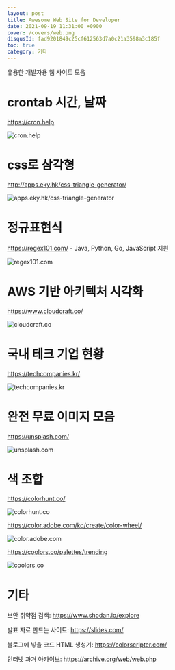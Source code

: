 ```yaml
---
layout: post
title: Awesome Web Site for Developer
date: 2021-09-19 11:31:00 +0900
cover: /covers/web.png
disqusId: fad9201849c25cf612563d7a0c21a3598a3c185f
toc: true
category: 기타
---
```


유용한 개발자용 웹 사이트 모음

<!-- more -->

# crontab 시간, 날짜

<https://cron.help>

![cron.help](./cron.help.png)

# css로 삼각형

<http://apps.eky.hk/css-triangle-generator/>

![apps.eky.hk/css-triangle-generator](./css-triangle-generator.png)

# 정규표현식

<https://regex101.com/> - Java, Python, Go, JavaScript 지원

![regex101.com](./regex101.com.png)

# AWS 기반 아키텍처 시각화

<https://www.cloudcraft.co/>

![cloudcraft.co](https://global-uploads.webflow.com/57013820ae28654573965bf2/5f960eb6182961e9fff56458_awseditor4.png)

# 국내 테크 기업 현황

<https://techcompanies.kr/>

![techcompanies.kr](./techcompanies.kr.png)

# 완전 무료 이미지 모음

<https://unsplash.com/>

![unsplash.com](./unsplash.com.png)

# 색 조합

<https://colorhunt.co/>

![colorhunt.co](./colorhunt.co.png)

<https://color.adobe.com/ko/create/color-wheel/>

![color.adobe.com](./color.adobe.com.png)

<https://coolors.co/palettes/trending>

![coolors.co](./coolors.co.png)

# 기타

보안 취약점 검색: https://www.shodan.io/explore

발표 자료 만드는 사이트: https://slides.com/

블로그에 넣을 코드 HTML 생성기: https://colorscripter.com/

인터넷 과거 아카이브: https://archive.org/web/web.php
